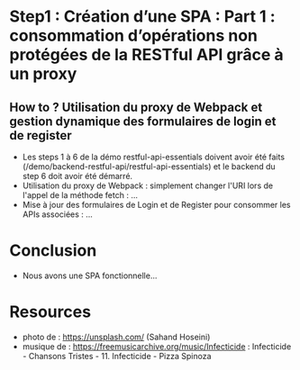 # Step1 : Création d’une SPA : Part 1 : consommation d’opérations non protégées de la RESTful API grâce à un proxy
## How to ? Utilisation du proxy de Webpack et gestion dynamique des formulaires de login et de register
- Les steps 1 à 6 de la démo restful-api-essentials doivent avoir été faits (/demo/backend-restful-api/restful-api-essentials) et le backend du step 6 doit avoir été démarré.
- Utilisation du proxy de Webpack : simplement changer l'URI lors de l'appel de la méthode fetch : ...
- Mise à jour des formulaires de Login et de Register pour consommer les APIs associées : ...
# Conclusion
- Nous avons une SPA fonctionnelle...

# Resources
- photo de : https://unsplash.com/ (Sahand Hoseini)
- musique de : https://freemusicarchive.org/music/Infecticide : Infecticide - Chansons Tristes - 11. Infecticide - Pizza Spinoza